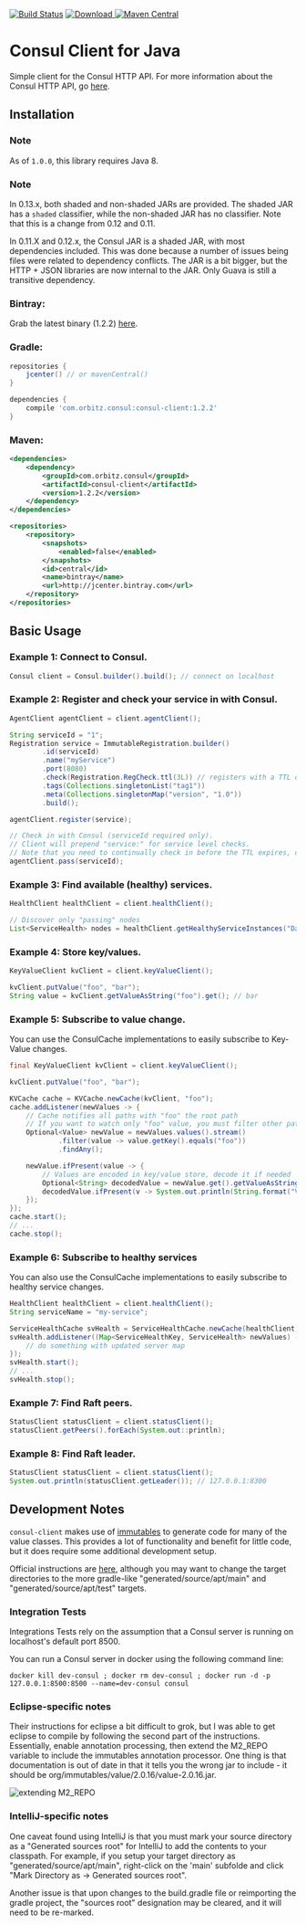 [![Build Status](https://travis-ci.org/rickfast/consul-client.svg?branch=master)](https://travis-ci.org/rickfast/consul-client)
[ ![Download](https://api.bintray.com/packages/orbitz/consul-client/consul-client/images/download.svg) ](https://bintray.com/orbitz/consul-client/consul-client/_latestVersion)
[![Maven Central](https://maven-badges.herokuapp.com/maven-central/com.orbitz.consul/consul-client/badge.svg)](https://maven-badges.herokuapp.com/maven-central/com.orbitz.consul/consul-client)

Consul Client for Java
======================

Simple client for the Consul HTTP API.  For more information about the Consul HTTP API, go [here](http://www.consul.io/docs/agent/http.html).

Installation
-----------

### Note

As of `1.0.0`, this library requires Java 8.

### Note

In 0.13.x, both shaded and non-shaded JARs are provided. The shaded JAR has a `shaded` classifier, while the non-shaded JAR has no classifier. Note that this is a change from 0.12 and 0.11.

In 0.11.X and 0.12.x, the Consul JAR is a shaded JAR, with most dependencies included. This was done because a number of issues being files were related to dependency conflicts. The JAR is a bit bigger, but the HTTP + JSON libraries are now internal to the JAR. Only Guava is still a transitive dependency.

### Bintray:

Grab the latest binary (1.2.2) [here](http://dl.bintray.com/orbitz/consul-client/com/orbitz/consul/consul-client/1.1.2/#consul-client-1.0.1.jar).

### Gradle:

```groovy
repositories {
    jcenter() // or mavenCentral()
}

dependencies {
    compile 'com.orbitz.consul:consul-client:1.2.2'
}
```

### Maven:

```xml
<dependencies>
    <dependency>
        <groupId>com.orbitz.consul</groupId>
        <artifactId>consul-client</artifactId>
        <version>1.2.2</version>
    </dependency>
</dependencies>

<repositories>
    <repository>
        <snapshots>
            <enabled>false</enabled>
        </snapshots>
        <id>central</id>
        <name>bintray</name>
        <url>http://jcenter.bintray.com</url>
    </repository>
</repositories>
```


Basic Usage
-----------

### Example 1: Connect to Consul.

```java
Consul client = Consul.builder().build(); // connect on localhost
```

### Example 2: Register and check your service in with Consul.

```java
AgentClient agentClient = client.agentClient();

String serviceId = "1";
Registration service = ImmutableRegistration.builder()
        .id(serviceId)
        .name("myService")
        .port(8080)
        .check(Registration.RegCheck.ttl(3L)) // registers with a TTL of 3 seconds
        .tags(Collections.singletonList("tag1"))
        .meta(Collections.singletonMap("version", "1.0"))
        .build();

agentClient.register(service);

// Check in with Consul (serviceId required only).
// Client will prepend "service:" for service level checks.
// Note that you need to continually check in before the TTL expires, otherwise your service's state will be marked as "critical".
agentClient.pass(serviceId);
```

### Example 3: Find available (healthy) services.

```java
HealthClient healthClient = client.healthClient();

// Discover only "passing" nodes
List<ServiceHealth> nodes = healthClient.getHealthyServiceInstances("DataService").getResponse();
```

### Example 4: Store key/values.

```java
KeyValueClient kvClient = client.keyValueClient();

kvClient.putValue("foo", "bar");
String value = kvClient.getValueAsString("foo").get(); // bar
```

### Example 5: Subscribe to value change.

You can use the ConsulCache implementations to easily subscribe to Key-Value changes.

```java
final KeyValueClient kvClient = client.keyValueClient();

kvClient.putValue("foo", "bar");

KVCache cache = KVCache.newCache(kvClient, "foo");
cache.addListener(newValues -> {
    // Cache notifies all paths with "foo" the root path
    // If you want to watch only "foo" value, you must filter other paths
    Optional<Value> newValue = newValues.values().stream()
            .filter(value -> value.getKey().equals("foo"))
            .findAny();

    newValue.ifPresent(value -> {
        // Values are encoded in key/value store, decode it if needed
        Optional<String> decodedValue = newValue.get().getValueAsString();
        decodedValue.ifPresent(v -> System.out.println(String.format("Value is: %s", v))); //prints "bar"
    });
});
cache.start();
// ...
cache.stop();
```

### Example 6: Subscribe to healthy services

You can also use the ConsulCache implementations to easily subscribe to healthy service changes.

```java
HealthClient healthClient = client.healthClient();
String serviceName = "my-service";

ServiceHealthCache svHealth = ServiceHealthCache.newCache(healthClient, serviceName);
svHealth.addListener((Map<ServiceHealthKey, ServiceHealth> newValues) -> {
    // do something with updated server map
});
svHealth.start();
// ...
svHealth.stop();
```

### Example 7: Find Raft peers.

```java
StatusClient statusClient = client.statusClient();
statusClient.getPeers().forEach(System.out::println);
```

### Example 8: Find Raft leader.

```java
StatusClient statusClient = client.statusClient();
System.out.println(statusClient.getLeader()); // 127.0.0.1:8300
```

Development Notes
-----------

`consul-client` makes use of [immutables](http://immutables.github.io/) to generate code for many of the value classes.
This provides a lot of functionality and benefit for little code, but it does require some additional development setup.

Official instructions are [here](http://immutables.github.io/apt.html), although you may want to change the target directories to the more gradle-like "generated/source/apt/main" and  "generated/source/apt/test" targets.

### Integration Tests

Integrations Tests rely on the assumption that a Consul server is running on localhost's default port 8500.

You can run a Consul server in docker using the following command line:
```
docker kill dev-consul ; docker rm dev-consul ; docker run -d -p 127.0.0.1:8500:8500 --name=dev-consul consul
```

### Eclipse-specific notes

Their instructions for eclipse a bit difficult to grok, but I was able to get eclipse to compile by following the second part of the instructions. Essentially, enable annotation processing, then extend the M2_REPO variable to include the immutables annotation processor. One thing is that documentation is out of date in that it tells you the wrong jar to include - it should be org/immutables/value/2.0.16/value-2.0.16.jar.

![extending M2_REPO](http://cl.ly/image/3F3G2X1h3J3h/Image%202015-09-07%20at%2010%3A28%3A52.png)

### IntelliJ-specific notes

One caveat found using IntelliJ is that you must mark your source directory as a "Generated sources root"
for IntelliJ to add the contents to your classpath. For example, if you setup your target directory as
"generated/source/apt/main", right-click on the 'main' subfolde and click "Mark Directory as -> Generated sources root".

Another issue is that upon changes to the build.gradle file or reimporting the gradle project, the "sources root" designation
may be cleared, and it will need to be re-marked.
